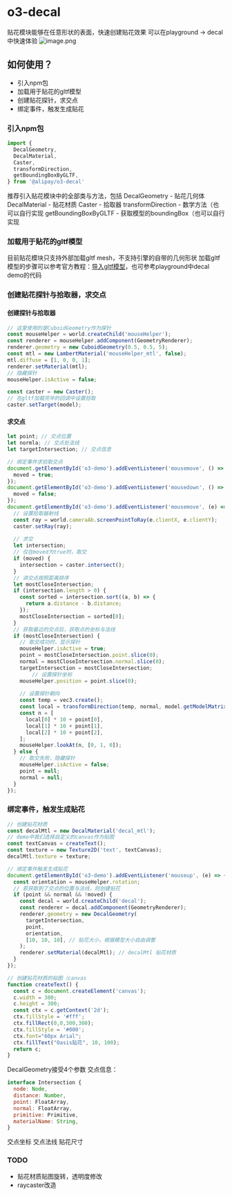 # o3-decal
贴花模块能够在任意形状的表面，快速创建贴花效果
可以在playground -> decal 中快速体验
![image.png](https://intranetproxy.alipay.com/skylark/lark/0/2020/png/76063/1578471266950-777fd6f1-9688-46f0-86ea-ac8dbcff2d8f.png#align=left&display=inline&height=270&name=image.png&originHeight=750&originWidth=968&size=70182&status=done&style=none&width=349)
## 如何使用？

- 引入npm包
- 加载用于贴花的gltf模型
- 创建贴花探针，求交点
- 绑定事件，触发生成贴花

### 引入npm包
```javascript
import {
  DecalGeometry,
  DecalMaterial,
  Caster,
  transformDirection,
  getBoundingBoxByGLTF,
} from '@alipay/o3-decal'
```

推荐引入贴花模块中的全部类与方法，包括
DecalGeometry - 贴花几何体
DecalMaterial - 贴花材质
Caster - 拾取器
transformDirection - 数学方法（也可以自行实现
getBoundingBoxByGLTF - 获取模型的boundingBox（也可以自行实现

### 加载用于贴花的gltf模型
目前贴花模块只支持外部加载gltf mesh，不支持引擎的自带的几何形状
加载gltf模型的步骤可以参考官方教程：[导入gltf模型](https://oasis3d.alipay.com/tutorial/gltf.html)，也可参考playground中decal demo的代码

### 创建贴花探针与拾取器，求交点
#### 创建探针与拾取器
```javascript
// 这里使用的是CuboidGeometry作为探针
const mouseHelper = world.createChild('mouseHelper');
const renderer = mouseHelper.addComponent(GeometryRenderer);
renderer.geometry = new CuboidGeometry(0.5, 0.5, 5);
const mtl = new LambertMaterial('mouseHelper_mtl', false); 
mtl.diffuse = [1, 0, 0, 1];
renderer.setMaterial(mtl);
// 隐藏探针
mouseHelper.isActive = false;

const caster = new Caster();
// 在gltf加载完毕的回调中设置拾取
caster.setTarget(model);
```

#### 求交点
```javascript
let point; // 交点位置
let normla; // 交点处法线
let targetIntersection; // 交点信息

// 绑定事件求拾取交点
document.getElementById('o3-demo').addEventListener('mousemove', () => {
  moved = true;
});
document.getElementById('o3-demo').addEventListener('mousedown', () => {
  moved = false;
});
document.getElementById('o3-demo').addEventListener('mousemove', (e) => {
  // 设置拾取器射线
  const ray = world.cameraAb.screenPointToRay(e.clientX, e.clientY);
  caster.setRay(ray);
	
  // 求交
  let intersection;
  // 仅在moved为true时，取交
  if (moved) {
    intersection = caster.intersect();
  }
  // 讲交点按照距离排序
  let mostCloseIntersection;
  if (intersection.length > 0) {
    const sorted = intersection.sort((a, b) => {
      return a.distance - b.distance;
    });
    mostCloseIntersection = sorted[0];
  }
  // 获取最近的交点后，获取点的坐标与法线
  if (mostCloseIntersection) {
    // 取交成功时，显示探针
    mouseHelper.isActive = true;
    point = mostCloseIntersection.point.slice(0);
    normal = mostCloseIntersection.normal.slice(0);
    targetIntersection = mostCloseIntersection;
		// 设置探针坐标
    mouseHelper.position = point.slice(0);
		
    // 设置探针朝向
    const temp = vec3.create();
    const local = transformDirection(temp, normal, model.getModelMatrix());
    const n = [
      local[0] * 10 + point[0],
      local[1] * 10 + point[1],
      local[2] * 10 + point[2],
    ];
    mouseHelper.lookAt(n, [0, 1, 0]);
  } else {
    // 取交失败，隐藏探针
    mouseHelper.isActive = false;
    point = null;
    normal = null;
  }
});
```

### 绑定事件，触发生成贴花
```javascript
// 创建贴花材质
const decalMtl = new DecalMaterial('decal_mtl');
// demo中我们选择自定义的canvas作为贴图
const textCanvas = createText();
const texture = new Texture2D('text', textCanvas);
decalMtl.texture = texture;

// 绑定事件触发生成贴花
document.getElementById('o3-demo').addEventListener('mouseup', (e) => {
  const orientation = mouseHelper.rotation;
  // 若获取到了交点的位置与法线，则创建贴花
  if (point && normal && !moved) {
    const decal = world.createChild('decal');
    const renderer = decal.addComponent(GeometryRenderer);
    renderer.geometry = new DecalGeometry(
      targetIntersection,
      point,
      orientation,
      [10, 10, 10], // 贴花大小，根据模型大小自由调整
    );
    renderer.setMaterial(decalMtl); // decalMtl 贴花材质
  }
});

// 创建贴花材质的贴图（canvas
function createText() {
  const c = document.createElement('canvas');
  c.width = 300;
  c.height = 300;
  const ctx = c.getContext('2d');
  ctx.fillStyle = '#fff';
  ctx.fillRect(0,0,300,300);
  ctx.fillStyle = '#000';
  ctx.font="60px Arial";
  ctx.fillText("Oasis贴花", 10, 100);
  return c;
}
```

DecalGeometry接受4个参数
交点信息：
```javascript
interface Intersection {
  node: Node,
  distance: Number,
  point: FloatArray,
  normal: FloatArray,
  primitive: Primitive,
  materialName: String,
}
```
交点坐标
交点法线
贴花尺寸

### TODO

- 贴花材质贴图旋转，透明度修改
- raycaster改造


